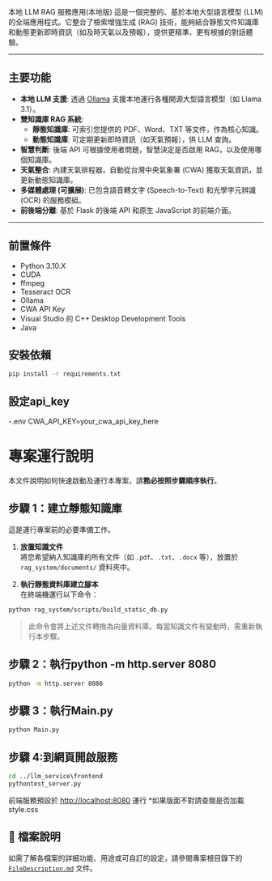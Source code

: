 本地 LLM RAG 服務應用(本地版)
這是一個完整的、基於本地大型語言模型 (LLM) 的全端應用程式。它整合了檢索增強生成 (RAG) 技術，能夠結合靜態文件知識庫和動態更新即時資訊（如及時天氣以及預報），提供更精準、更有根據的對話體驗。

---

##  主要功能

*   **本地 LLM 支援**: 透過 [Ollama](https://ollama.com/) 支援本地運行各種開源大型語言模型（如 Llama 3.1）。
*   **雙知識庫 RAG 系統**:
    *   **靜態知識庫**: 可索引您提供的 PDF、Word、TXT 等文件，作為核心知識。
    *   **動態知識庫**: 可定期更新即時資訊（如天氣預報），供 LLM 查詢。
*   **智慧判斷**: 後端 API 可根據使用者問題，智慧決定是否啟用 RAG，以及使用哪個知識庫。
*   **天氣整合**: 內建天氣排程器，自動從台灣中央氣象署 (CWA) 獲取天氣資訊，並更新動態知識庫。
*   **多媒體處理 (可擴展)**: 已包含語音轉文字 (Speech-to-Text) 和光學字元辨識 (OCR) 的服務模組。
*   **前後端分離**: 基於 Flask 的後端 API 和原生 JavaScript 的前端介面。

---

## 前置條件
- Python 3.10.X
- CUDA 
- ffmpeg
- Tesseract OCR
- Ollama 
- CWA API Key
- Visual Studio 的 C++ Desktop Development Tools
- Java

## 安裝依賴

```bash
pip install -r requirements.txt
```

## 設定api_key
-.env
CWA_API_KEY=your_cwa_api_key_here

# 專案運行說明

本文件說明如何快速啟動及運行本專案，請**務必按照步驟順序執行**。

## 步驟 1：建立靜態知識庫

這是運行專案前的必要準備工作。

1. **放置知識文件**  
   將您希望納入知識庫的所有文件（如 `.pdf`、`.txt`、`.docx` 等），放置於 `rag_system/documents/` 資料夾中。

2. **執行靜態資料庫建立腳本**  
   在終端機運行以下命令：
```bash
python rag_system/scripts/build_static_db.py
```
> 此命令會將上述文件轉換為向量資料庫。每當知識文件有變動時，需重新執行本步驟。

## 步驟 2：執行python -m http.server 8080
 ```bash
python -m http.server 8080
```

## 步驟 3：執行Main.py
```bash
python Main.py
```
## 步驟 4:到網頁開啟服務
```bash
cd ../llm_service\frontend
pythontest_server.py
```
   前端服務預設於 [http://localhost:8080](http://localhost:8080) 運行
   *如果版面不對請查閱是否加載style.css

## 📄 檔案說明

如需了解各檔案的詳細功能、用途或可自訂的設定，請參閱專案根目錄下的 [`FileDescription.md`](FileDescription.md) 文件。






